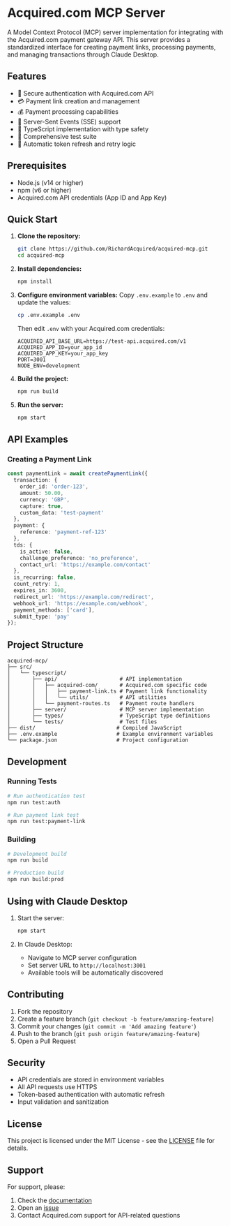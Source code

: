 # Acquired.com MCP Server

A Model Context Protocol (MCP) server implementation for integrating with the Acquired.com payment gateway API. This server provides a standardized interface for creating payment links, processing payments, and managing transactions through Claude Desktop.

## Features

- 🔐 Secure authentication with Acquired.com API
- 💳 Payment link creation and management
- 💰 Payment processing capabilities
- 🔄 Server-Sent Events (SSE) support
- 📝 TypeScript implementation with type safety
- 🧪 Comprehensive test suite
- 🔄 Automatic token refresh and retry logic

## Prerequisites

- Node.js (v14 or higher)
- npm (v6 or higher)
- Acquired.com API credentials (App ID and App Key)

## Quick Start

1. **Clone the repository:**
   ```sh
   git clone https://github.com/RichardAcquired/acquired-mcp.git
   cd acquired-mcp
   ```

2. **Install dependencies:**
   ```sh
   npm install
   ```

3. **Configure environment variables:**
   Copy `.env.example` to `.env` and update the values:
   ```sh
   cp .env.example .env
   ```
   Then edit `.env` with your Acquired.com credentials:
   ```
   ACQUIRED_API_BASE_URL=https://test-api.acquired.com/v1
   ACQUIRED_APP_ID=your_app_id
   ACQUIRED_APP_KEY=your_app_key
   PORT=3001
   NODE_ENV=development
   ```

4. **Build the project:**
   ```sh
   npm run build
   ```

5. **Run the server:**
   ```sh
   npm start
   ```

## API Examples

### Creating a Payment Link

```typescript
const paymentLink = await createPaymentLink({
  transaction: {
    order_id: 'order-123',
    amount: 50.00,
    currency: 'GBP',
    capture: true,
    custom_data: 'test-payment'
  },
  payment: {
    reference: 'payment-ref-123'
  },
  tds: {
    is_active: false,
    challenge_preference: 'no_preference',
    contact_url: 'https://example.com/contact'
  },
  is_recurring: false,
  count_retry: 1,
  expires_in: 3600,
  redirect_url: 'https://example.com/redirect',
  webhook_url: 'https://example.com/webhook',
  payment_methods: ['card'],
  submit_type: 'pay'
});
```

## Project Structure

```
acquired-mcp/
├── src/
│   └── typescript/
│       ├── api/                    # API implementation
│       │   ├── acquired-com/       # Acquired.com specific code
│       │   │   ├── payment-link.ts # Payment link functionality
│       │   │   └── utils/          # API utilities
│       │   └── payment-routes.ts   # Payment route handlers
│       ├── server/                 # MCP server implementation
│       ├── types/                  # TypeScript type definitions
│       └── tests/                  # Test files
├── dist/                          # Compiled JavaScript
├── .env.example                   # Example environment variables
└── package.json                   # Project configuration
```

## Development

### Running Tests

```sh
# Run authentication test
npm run test:auth

# Run payment link test
npm run test:payment-link
```

### Building

```sh
# Development build
npm run build

# Production build
npm run build:prod
```

## Using with Claude Desktop

1. Start the server:
   ```sh
   npm start
   ```

2. In Claude Desktop:
   - Navigate to MCP server configuration
   - Set server URL to `http://localhost:3001`
   - Available tools will be automatically discovered

## Contributing

1. Fork the repository
2. Create a feature branch (`git checkout -b feature/amazing-feature`)
3. Commit your changes (`git commit -m 'Add amazing feature'`)
4. Push to the branch (`git push origin feature/amazing-feature`)
5. Open a Pull Request

## Security

- API credentials are stored in environment variables
- All API requests use HTTPS
- Token-based authentication with automatic refresh
- Input validation and sanitization

## License

This project is licensed under the MIT License - see the [LICENSE](LICENSE) file for details.

## Support

For support, please:
1. Check the [documentation](docs/)
2. Open an [issue](https://github.com/RichardAcquired/acquired-mcp/issues)
3. Contact Acquired.com support for API-related questions
